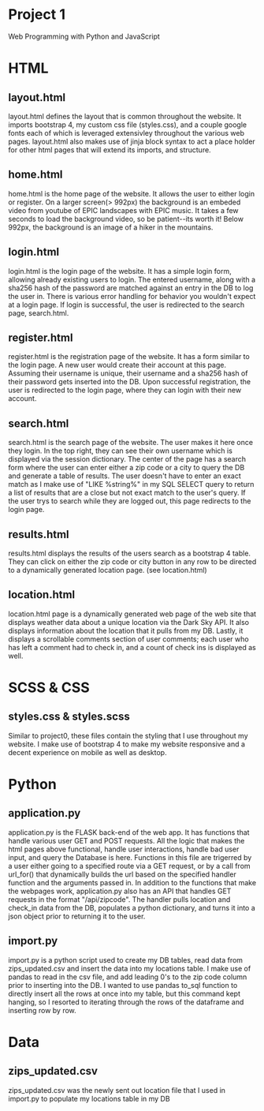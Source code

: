 # Project 1

Web Programming with Python and JavaScript

<h1>HTML</h1>

<h2>layout.html</h2>
<p>
layout.html defines the layout that is common throughout the website.
It imports bootstrap 4, my custom css file (styles.css), and a couple google fonts each of
which is leveraged extensivley throughout the various web pages. layout.html also makes use
of jinja block syntax to act a place holder for other html pages that will extend its imports, and structure.
</p>

<h2>home.html</h2>
<p>
home.html is the home page of the website. It allows the user to either login or register. On a larger screen(> 992px)
the background is an embeded video from youtube of EPIC landscapes with EPIC music. It takes a few seconds to load the background
video, so be patient--its worth it! Below 992px, the background is an image of a hiker in the mountains.
</p>

<h2>login.html</h2>
<p>
login.html is the login page of the website. It has a simple login form, allowing already existing users to login.
The entered username, along with a sha256 hash of the password are matched against an entry in the DB to log the user in.
There is various error handling for behavior you wouldn't expect at a login page. If login is successful, the user is redirected
to the search page, search.html.
</p>

<h2>register.html</h2>
<p>
register.html is the registration page of the website. It has a form similar to the login page. A new user would create their
account at this page. Assuming their username is unique, their username and a sha256 hash of their password gets inserted into the
DB. Upon successful registration, the user is redirected to the login page, where they can login with their new account.
</p>

<h2>search.html</h2>
<p>
search.html is the search page of the website. The user makes it here once they login. In the top right, they can see their own
username which is displayed via the session dictionary. The center of the page has a search form where the user can enter either
a zip code or a city to query the DB and generate a table of results. The user doesn't have to enter an exact match as I make use
of "LIKE %string%" in my SQL SELECT query to return a list of results that are a close but not exact match to the user's query.
If the user trys to search while they are logged out, this page redirects to the login page.
</p>

<h2>results.html</h2>
<p>
results.html displays the results of the users search as a bootstrap 4 table. They can click on either the zip code or city button
in any row to be directed to a dynamically generated location page. (see location.html)
</p>

<h2>location.html</h2>
<p>
location.html page is a dynamically generated web page of the web site that displays weather data about a unique location
via the Dark Sky API. It also displays information about the location that it pulls from my DB. Lastly, it displays a scrollable
comments section of user comments; each user who has left a comment had to check in, and a count of check ins is displayed as well.
</p>

<h1>SCSS & CSS</h1>

<h2>styles.css & styles.scss</h2>
<p>Similar to project0, these files contain the styling that I use throughout my website. I make use of bootstrap 4 to
make my website responsive and a decent experience on mobile as well as desktop.
</p>

<h1>Python</h1>

<h2>application.py</h2>
<p>
application.py is the FLASK back-end of the web app. It has functions that handle various user GET and POST requests. All the logic
that makes the html pages above functional, handle user interactions, handle bad user input, and query the Database is here.
Functions in this file are trigerred by a user either going to a specified route via a GET request, or by a call from url_for()
that dynamically builds the url based on the specified handler function and the arguments passed in. In addition to the functions
that make the webpages work, application.py also has an API that handles GET requests in the format "/api/zipcode". The handler pulls
location and check_in data from the DB, populates a python dictionary, and turns it into a json object prior to returning it to the user.
</p>

<h2>import.py</h2>
<p>import.py is a python script used to create my DB tables, read data from zips_updated.csv and insert the data
into my locations table. I make use of pandas to read in the csv file, and add leading 0's to the zip code column
prior to inserting into the DB. I wanted to use pandas to_sql function to directly insert all the rows at once into my table, but
this command kept hanging, so I resorted to iterating through the rows of the dataframe and inserting row by row.
</p>

<h1>Data</h1>

<h2>zips_updated.csv</h2>
<p>zips_updated.csv was the newly sent out location file that I used in import.py to populate my locations table in my DB</p>